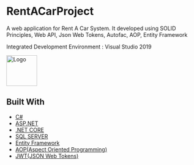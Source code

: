 # RentACarProject 
A web application for Rent A Car System.
It developed using SOLID Principles, Web API, Json Web Tokens, Autofac, AOP, Entity Framework

Integrated Development Environment : Visual Studio 2019 

<a href="https://upload.wikimedia.org/wikipedia/commons/5/59/Visual_Studio_Icon_2019.svg">
  <img src="images/VisualStudioLogo.png" alt="Logo" width="80" height="80">
</a>

## Built With

* [C#](https://www.w3schools.com/cs/) 
* [ASP.NET](https://www.w3schools.com/asp/webpages_intro.asp) 
* [.NET CORE](https://dotnet.microsoft.com/download) 
* [SQL SERVER](https://www.microsoft.com/tr-tr/sql-server/sql-server-downloads)
* [Entity Framework](https://www.entityframeworktutorial.net/)
* [AOP(Aspect Oriented Programming)](https://docs.microsoft.com/en-us/archive/msdn-magazine/2014/february/aspect-oriented-programming-aspect-oriented-programming-with-the-realproxy-class)
* [JWT(JSON Web Tokens)](https://jwt.io/)
